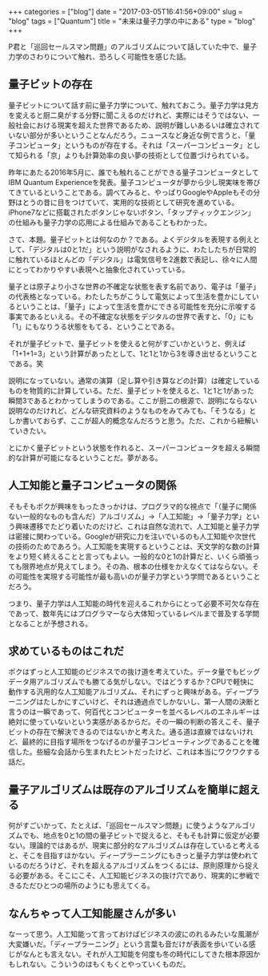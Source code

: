 +++
categories = ["blog"]
date = "2017-03-05T16:41:56+09:00"
slug = "blog"
tags = ["Quantum"]
title = "未来は量子力学の中にある"
type = "blog"
+++

P君と「巡回セールスマン問題」のアルゴリズムについて話していた中で、量子力学のさわりについて触れ、恐ろしく可能性を感じた話。

## 量子ビットの存在
量子ビットについて話す前に量子力学について、触れておこう。量子力学は見方を変えると厨二臭がする分野に聞こえるのだけれど、実際にはそうではない、一般社会における現実を超えた世界であるため、説明が難しいあるいは確立されていない部分が多いということなんだろう。ニュースなど身近な例で言うと、「量子コンピュータ」というものが存在する。それは「スーパーコンピュータ」として知られる「京」よりも計算効率の良い夢の技術として位置づけられている。

昨年にあたる2016年5月に、誰でも触れることができる量子コンピュータとしてIBM Quantum Experienceを発表。量子コンピュータが夢から少し現実味を帯びてきているということである。調べてみると、やっぱりGoogleやAppleもその分野はとうの昔に目をつけていて、実用的な技術として研究を進めている。iPhone7などに搭載されたボタンじゃないボタン、「タップティックエンジン」の仕組みも量子力学の応用による仕組みであることもわかった。

さて、本題。量子ビットとは何なのか？である。よくデジタルを表現する例えとして、「デジタルは0と1だ」という説明がなされるように、わたしたちが日常的に触れているほとんどの「デジタル」は電気信号を2進数で表記し、徐々に人間にとってわかりやすい表現へと抽象化されていっている。

量子とは原子より小さな世界の不確定な状態を表す名前であり、電子は「量子」の代表格となっている。わたしたちがこうして電気によって生活を豊かにしているということは、「量子」によって生活を豊かにできる可能性を充分に示唆する事実であるといえる。その不確定な状態をデジタルの世界で表すと、「0」にも「1」にもなりうる状態をもてる、ということである。

それが量子ビットで、量子ビットを使えると何がすごいかというと、例えば「1+1+1=3」という計算があったとして、1と1と1から3を導き出せるということである。笑

説明になっていない。通常の演算（足し算や引き算などの計算）は確定しているものを物質的に計算している。ただ、量子ビットを使えると、1と1と1があった瞬間3であるとわかってしまうのである。ここが厨二の根源で、説明にならない説明なのだけれど、どんな研究資料のようなものをみてみても、「そうなる」としか書いておらず、ここが超人的概念なんだろうと思う。ただ、これから紐解いていきたい。

とにかく量子ビットという状態を作れると、スーパーコンピュータを超える瞬間的な計算が可能になるということだ。夢がある。

## 人工知能と量子コンピュータの関係

そもそもボクが興味をもったきっかけは、プログラマ的な視点で「（量子に関係ない一般的なものも含んだ）アルゴリズム」→「人工知能」→「量子力学」という興味遷移でたどり着いたのだけど、これは自然な流れで、人工知能と量子力学は密接に関わっている。Googleが研究に力を注いでいるのも人工知能や次世代の技術のためであろう。人工知能を実現するということは、天文学的な数の計算をより短く終えることと言ってもよい。一般的な0と1の計算だと、いくら頑張っても限界地点が見えてしまう。その為、根本の仕様をかえなくてはならない。その可能性を実現する可能性が最も高いのが量子力学という学問であるということだろう。

つまり、量子力学は人工知能の時代を迎えるこれからにとって必要不可欠な存在であって、数年先にはプログラマーなら大体知っているレベルまで普及する学問となることが予想される。

## 求めているものはこれだ

ボクはずっと人工知能のビジネスでの抜け道を考えていた。データ量でもビッグデータ用アルゴリズムでも勝てる気がしない。ではどうするか？CPUで軽快に動作する汎用的な人工知能アルゴリズム、それにずっと興味がある。ディープラーニングはたしかにすごいけど、それは通過点でしかないし、第一人間の決断と言うのは一瞬であって、何百代とコンピューターを並べるレベルのエネルギーは絶対に使っていないという実感があるからだ。その一瞬の判断の答えこそ、量子ビットの存在で解決できるのではないかと考えた。通る道は直線ではないけれど、最終的に目指す場所をつなげるのが量子コンピューティングであることを確信した。些細な会話から生まれたヒントだったけど、これは本当にワクワクする話だ。

## 量子アルゴリズムは既存のアルゴリズムを簡単に超える

何がすごいかって、たとえば、「巡回セールスマン問題」に使うようなアルゴリズムでも、地点を0と1の間の量子ビットで捉えると、そもそも計算に仮定が必要ない。理論的ではあるが、現実に部分的なアルゴリズムは存在していると考えると、そこを目指すほかない。ディープラーニングにもきっと量子力学は使われているのだろうけど、それを超えるアルゴリズムをつくるには、原則原理から捉える必要がある。そこにこそ、人工知能ビジネスの抜け穴であり、現実的に参戦できるただひとつの場所のようにも思えてくる。

## なんちゃって人工知能屋さんが多い

なーって思う。人工知能って言っておけばビジネスの波にのれるみたいな風潮が大変嫌いだ。「ディープラーニング」という言葉も音だけが表面を歩いている感じがなんとも言えない。それが人工知能を何度も冬の時代にしてきた根本原因かもしれない。こういうのはもくもくとやっていくものだ。

